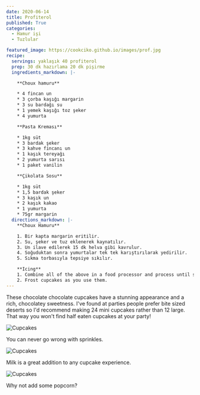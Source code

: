 ```yaml
---
date: 2020-06-14
title: Profiterol
published: True
categories:
  - Hamur işi
  - Tuzlular

featured_image: https://cookciko.github.io/images/prof.jpg
recipe:
  servings: yaklaşık 40 profiterol
  prep: 30 dk hazırlama 20 dk pişirme
  ingredients_markdown: |-

    **Choux hamuru**

    * 4 fincan un
    * 3 çorba kaşığı margarin
    * 3 su bardağı su
    * 1 yemek kaşığı toz şeker
    * 4 yumurta

    **Pasta Kreması**

    * 1kg süt
    * 3 bardak şeker
    * 3 kahve fincanı un
    * 1 kaşık tereyağı
    * 2 yumurta sarısı
    * 1 paket vanilin

    **Çikolata Sosu**

    * 1kg süt
    * 1,5 bardak şeker
    * 3 kaşık un
    * 2 kaşık kakao
    * 1 yumurta
    * 75gr margarin
  directions_markdown: |-
    **Choux Hamuru**

    1. Bir kapta margarin eritilir.
    2. Su, şeker ve tuz eklenerek kaynatılır.
    3. Un ilave edilerek 15 dk helva gibi kavrulur.
    4. Soğuduktan sonra yumurtalar tek tek karıştırılarak yedirilir.
    5. Sıkma torbasıyla tepsiye sıkılır.

    **Icing**
    1. Combine all of the above in a food processor and process until smooth. Refrigerate.
    2. Frost cupcakes as you use them.
---
```

These chocolate chocolate cupcakes have a stunning appearance and a rich, chocolatey sweetness. I've found at parties people prefer bite sized deserts so I'd recommend making 24 mini cupcakes rather than 12 large. That way you won't find half eaten cupcakes at your party!

![Cupcakes](https://images.unsplash.com/photo-1448131063153-f1e240f98a72?w=1560&h=940&fit=crop)

You can never go wrong with sprinkles.

![Cupcakes](https://images.unsplash.com/photo-1420730614543-e39f93134b0d?w=1560&h=940&fit=crop)

Milk is a great addition to any cupcake experience.

![Cupcakes](https://images.unsplash.com/photo-1457508252818-162dc1934c2f?w=1560&h=940&fit=crop)

Why not add some popcorn?
